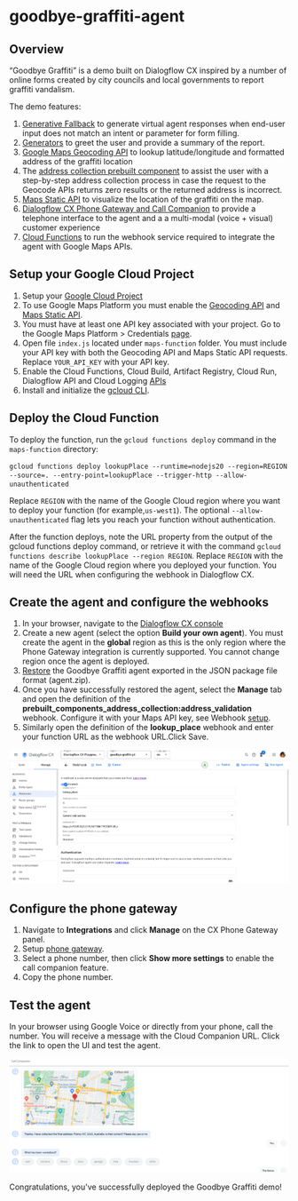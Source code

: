 # goodbye-graffiti-agent

## Overview

“Goodbye Graffiti” is a demo built on Dialogflow CX inspired by a number of
online forms created by city councils and local governments to report
graffiti vandalism.

The demo features:

1. [Generative Fallback](https://cloud.google.com/dialogflow/cx/docs/concept/generative-fallback)
to generate virtual agent responses when end-user input does not match
an intent or parameter for form filling.
1. [Generators](https://cloud.google.com/dialogflow/cx/docs/concept/generators)
to greet the user and provide a summary of the report.
1. [Google Maps Geocoding API](https://developers.google.com/maps/documentation/geocoding/requests-geocoding)
to lookup latitude/longitude and formatted address of the graffiti location
1. The [address collection prebuilt component](https://cloud.google.com/dialogflow/cx/docs/concept/prebuilt-component/address-collection)
to assist the user with a step-by-step address collection process in case
the request to the Geocode APIs returns zero results or the returned
address is incorrect.
1. [Maps Static API](https://developers.google.com/maps/documentation/maps-static/overview)
to visualize the location of the graffiti on the map.
1. [Dialogflow CX Phone Gateway and Call Companion](https://cloud.google.com/dialogflow/cx/docs/concept/integration/phone-gateway)
to provide a telephone interface to the agent and
a a multi-modal (voice + visual) customer experience
1. [Cloud Functions](https://cloud.google.com/functions/docs/configuring)
to run the webhook service required to integrate the agent
with Google Maps APIs.

## Setup your Google Cloud Project

1. Setup your [Google Cloud Project](https://cloud.google.com/dialogflow/cx/docs/quick/setup)
1. To use Google Maps Platform you must enable the
[Geocoding API](https://developers.google.com/maps/documentation/geocoding/cloud-setup#enabling-apis)
and
[Maps Static API](https://developers.google.com/maps/documentation/maps-static/cloud-setup#enabling-apis).
1. You must have at least one API key associated with your project.
Go to the Google Maps Platform > Credentials
[page](https://developers.google.com/maps/documentation/maps-static/get-api-key#creating-api-keys).
1. Open file `index.js` located under `maps-function` folder.
You must include your API key with both the Geocoding API and
Maps Static API requests.
Replace `YOUR_API_KEY` with your API key.
1. Enable the Cloud Functions, Cloud Build, Artifact Registry,
Cloud Run, Dialogflow API and Cloud Logging
[APIs](https://cloud.google.com/functions/docs/create-deploy-http-nodejs#create_a_project_with)
1. Install and initialize the
[gcloud CLI](https://cloud.google.com/sdk/docs/install).

## Deploy the Cloud Function

To deploy the function, run the `gcloud functions deploy` command
in the `maps-function` directory:

```cli
gcloud functions deploy lookupPlace --runtime=nodejs20 --region=REGION
--source=. --entry-point=lookupPlace --trigger-http --allow-unauthenticated
```

Replace `REGION` with the name of the Google Cloud region where
you want to deploy your function (for example,`us-west1`).
The optional `--allow-unauthenticated` flag lets you reach your
function without authentication.

After the function deploys, note the URL property from the output
of the gcloud functions deploy command,
or retrieve it with the command
`gcloud functions describe lookupPlace --region REGION`.
Replace `REGION` with the name of the Google Cloud region where
you deployed your function.
You will need the URL when configuring the webhook in Dialogflow CX.

## Create the agent and configure the webhooks

1. In your browser, navigate to the
[Dialogflow CX console](https://dialogflow.cloud.google.com/cx/projects)
1. Create a new agent (select the option **Build your own agent**).
You must create the agent in the **global** region as this is the
only region where the Phone Gateway integration is currently supported.
You cannot change region once the agent is deployed.
1. [Restore](https://cloud.google.com/dialogflow/cx/docs/concept/agent#export)
the Goodbye Graffiti agent exported in the JSON package file
format (agent.zip).
1. Once you have successfully restored the agent, select the **Manage** tab
and open the definition of the
**prebuilt_components_address_collection:address_validation**
webhook.
Configure it with your Maps API key, see Webhook
[setup](https://cloud.google.com/dialogflow/cx/docs/concept/prebuilt-component/address-collection#webhook_setup).
1. Similarly open the definition of the **lookup_place** webhook and
enter your function URL as the webhook URL.Click Save.

![Dialogflow CX Webhook](images/webhook.png)

## Configure the phone gateway

1. Navigate to **Integrations** and click **Manage** on the
CX Phone Gateway panel.
1. Setup [phone gateway](https://cloud.google.com/dialogflow/cx/docs/concept/integration/phone-gateway#setup).
1. Select a phone number, then click **Show more settings** to enable
the call companion feature.
1. Copy the phone number.

## Test the agent

In your browser using Google Voice or directly from your phone, call the number.
You will receive a message with the Cloud Companion URL.
Click the link to open the UI and test the agent.

![Demo](images/demo.png)

Congratulations, you've successfully deployed the Goodbye Graffiti demo!
